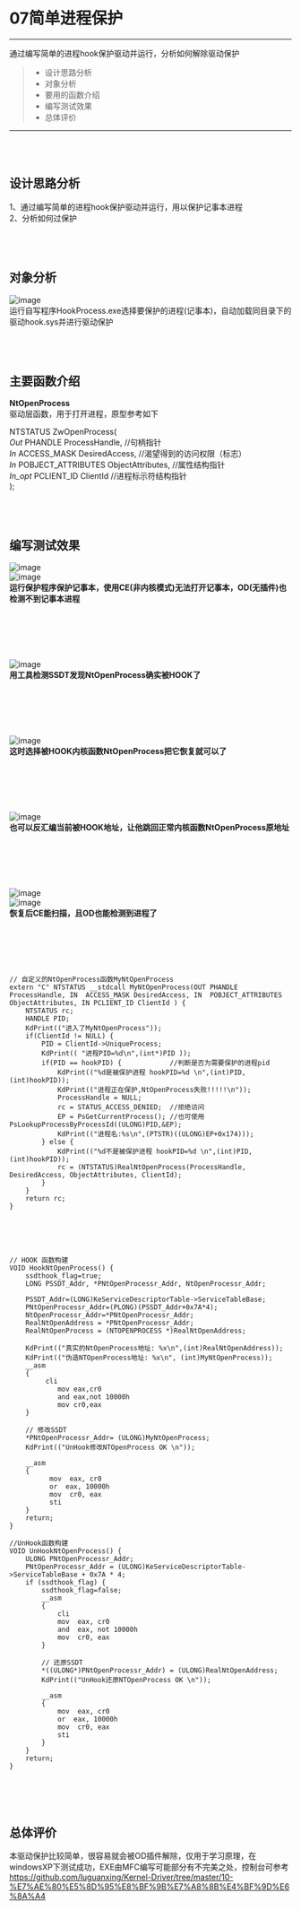 # 07简单进程保护

------
通过编写简单的进程hook保护驱动并运行，分析如何解除驱动保护

> * 设计思路分析
> * 对象分析
> * 要用的函数介绍
> * 编写测试效果
> * 总体评价

------

<br><br>
## 设计思路分析
1、通过编写简单的进程hook保护驱动并运行，用以保护记事本进程<br>
2、分析如何过保护<br>
<br><br><br>

## 对象分析
![image](https://github.com/luguanxing/Cheating-Plugin-Program/blob/master/07%E7%AE%80%E5%8D%95%E8%BF%9B%E7%A8%8B%E4%BF%9D%E6%8A%A4/pictures/demo.gif?raw=true)<br>
运行自写程序HookProcess.exe选择要保护的进程(记事本)，自动加载同目录下的驱动hook.sys并进行驱动保护<br>
<br><br><br>

## 主要函数介绍
**NtOpenProcess**<br>
驱动层函数，用于打开进程，原型参考如下<br>

NTSTATUS ZwOpenProcess(<br>
    _Out_    PHANDLE            ProcessHandle,    //句柄指针<br>
    _In_     ACCESS_MASK        DesiredAccess,    //渴望得到的访问权限（标志）<br>
    _In_     POBJECT_ATTRIBUTES ObjectAttributes, //属性结构指针<br>
    _In_opt_ PCLIENT_ID         ClientId          //进程标示符结构指针<br>
);<br>
<br><br><br>




## 编写测试效果

![image](https://github.com/luguanxing/Cheating-Plugin-Program/blob/master/07%E7%AE%80%E5%8D%95%E8%BF%9B%E7%A8%8B%E4%BF%9D%E6%8A%A4/pictures/1.jpg?raw=true)<br>
![image](https://github.com/luguanxing/Cheating-Plugin-Program/blob/master/07%E7%AE%80%E5%8D%95%E8%BF%9B%E7%A8%8B%E4%BF%9D%E6%8A%A4/pictures/2.jpg?raw=true)<br>
**运行保护程序保护记事本，使用CE(非内核模式)无法打开记事本，OD(无插件)也检测不到记事本进程**<br><br><br><br><br><br>

![image](https://github.com/luguanxing/Cheating-Plugin-Program/blob/master/07%E7%AE%80%E5%8D%95%E8%BF%9B%E7%A8%8B%E4%BF%9D%E6%8A%A4/pictures/3.jpg?raw=true)<br>
**用工具检测SSDT发现NtOpenProcess确实被HOOK了**<br><br><br><br><br><br>

![image](https://github.com/luguanxing/Cheating-Plugin-Program/blob/master/07%E7%AE%80%E5%8D%95%E8%BF%9B%E7%A8%8B%E4%BF%9D%E6%8A%A4/pictures/4.jpg?raw=true)<br>
**这时选择被HOOK内核函数NtOpenProcess把它恢复就可以了**<br><br><br><br><br><br>

![image](https://github.com/luguanxing/Cheating-Plugin-Program/blob/master/07%E7%AE%80%E5%8D%95%E8%BF%9B%E7%A8%8B%E4%BF%9D%E6%8A%A4/pictures/6.jpg?raw=true)<br>
**也可以反汇编当前被HOOK地址，让他跳回正常内核函数NtOpenProcess原地址**<br><br><br><br><br><br>

![image](https://github.com/luguanxing/Cheating-Plugin-Program/blob/master/07%E7%AE%80%E5%8D%95%E8%BF%9B%E7%A8%8B%E4%BF%9D%E6%8A%A4/pictures/7.jpg?raw=true)<br>
![image](https://github.com/luguanxing/Cheating-Plugin-Program/blob/master/07%E7%AE%80%E5%8D%95%E8%BF%9B%E7%A8%8B%E4%BF%9D%E6%8A%A4/pictures/5.jpg?raw=true)<br>
**恢复后CE能扫描，且OD也能检测到进程了**<br><br><br><br><br><br>


```
// 自定义的NtOpenProcess函数MyNtOpenProcess
extern "C" NTSTATUS __stdcall MyNtOpenProcess(OUT PHANDLE ProcessHandle, IN  ACCESS_MASK DesiredAccess, IN  POBJECT_ATTRIBUTES ObjectAttributes, IN PCLIENT_ID ClientId ) { 
	NTSTATUS rc; 
	HANDLE PID; 
	KdPrint(("进入了MyNtOpenProcess"));  	
	if(ClientId != NULL) { 
		PID = ClientId->UniqueProcess; 	 
		KdPrint(( "进程PID=%d\n",(int*)PID ));
		if(PID == hookPID) {			//判断是否为需要保护的进程pid
			KdPrint(("%d是被保护进程 hookPID=%d \n",(int)PID, (int)hookPID));
			KdPrint(("进程正在保护,NtOpenProcess失败!!!!!\n"));
			ProcessHandle = NULL;
			rc = STATUS_ACCESS_DENIED;	//拒绝访问
			EP = PsGetCurrentProcess();	//也可使用PsLookupProcessByProcessId((ULONG)PID,&EP);		 
			KdPrint(("进程名:%s\n",(PTSTR)((ULONG)EP+0x174)));
		} else {
			KdPrint(("%d不是被保护进程 hookPID=%d \n",(int)PID, (int)hookPID));
			rc = (NTSTATUS)RealNtOpenProcess(ProcessHandle, DesiredAccess, ObjectAttributes, ClientId); 
		}
	} 
	return rc; 
} 
```
<br><br><br>

```
// HOOK 函数构建
VOID HookNtOpenProcess() { 
	ssdthook_flag=true;
 	LONG PSSDT_Addr, *PNtOpenProcessr_Addr, NtOpenProcessr_Addr; 

	PSSDT_Addr=(LONG)KeServiceDescriptorTable->ServiceTableBase;
	PNtOpenProcessr_Addr=(PLONG)(PSSDT_Addr+0x7A*4);
	NtOpenProcessr_Addr=*PNtOpenProcessr_Addr;	 
	RealNtOpenAddress = *PNtOpenProcessr_Addr; 
	RealNtOpenProcess = (NTOPENPROCESS *)RealNtOpenAddress; 

	KdPrint(("真实的NtOpenProcess地址: %x\n",(int)RealNtOpenAddress)); 
	KdPrint(("伪造NTOpenProcess地址: %x\n", (int)MyNtOpenProcess));  
	__asm
	{
		 cli
			mov eax,cr0
			and eax,not 10000h
			mov cr0,eax
	}

	// 修改SSDT 
	*PNtOpenProcessr_Addr= (ULONG)MyNtOpenProcess; 
	KdPrint(("UnHook修改NTOpenProcess OK \n")); 
		
	__asm 
	{ 
		  mov  eax, cr0 
		  or  eax, 10000h 
		  mov  cr0, eax 
		  sti 
	}   
	return;
} 

//UnHook函数构建
VOID UnHookNtOpenProcess() { 
	ULONG PNtOpenProcessr_Addr; 
	PNtOpenProcessr_Addr = (ULONG)KeServiceDescriptorTable->ServiceTableBase + 0x7A * 4; 
	if (ssdthook_flag) {
		ssdthook_flag=false;
		__asm 
		{ 
			cli 
			mov  eax, cr0 
			and  eax, not 10000h 
			mov  cr0, eax 
		} 

		// 还原SSDT 
		*((ULONG*)PNtOpenProcessr_Addr) = (ULONG)RealNtOpenAddress; 
		KdPrint(("UnHook还原NTOpenProcess OK \n")); 
		
		__asm 
		{ 
			mov  eax, cr0 
			or  eax, 10000h 
			mov  cr0, eax 
			sti 
		} 
	}
	return;
}
```
<br><br><br>



## 总体评价

本驱动保护比较简单，很容易就会被OD插件解除，仅用于学习原理，在windowsXP下测试成功，EXE由MFC编写可能部分有不完美之处，控制台可参考<br>
https://github.com/luguanxing/Kernel-Driver/tree/master/10-%E7%AE%80%E5%8D%95%E8%BF%9B%E7%A8%8B%E4%BF%9D%E6%8A%A4
